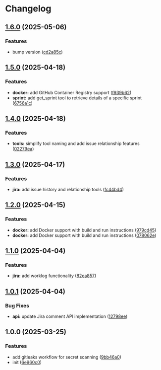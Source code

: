 # Changelog

## [1.6.0](https://github.com/nguyenvanduocit/jira-mcp/compare/v1.5.0...v1.6.0) (2025-05-06)


### Features

* bump version ([cd2a85c](https://github.com/nguyenvanduocit/jira-mcp/commit/cd2a85c42c8594240e8718524ac0082acf1b7db7))

## [1.5.0](https://github.com/nguyenvanduocit/jira-mcp/compare/v1.4.0...v1.5.0) (2025-04-18)


### Features

* **docker:** add GitHub Container Registry support ([f939b62](https://github.com/nguyenvanduocit/jira-mcp/commit/f939b629e764d4fe470f6954cc0d281eccde913f))
* **sprint:** add get_sprint tool to retrieve details of a specific sprint ([6756a1c](https://github.com/nguyenvanduocit/jira-mcp/commit/6756a1c79ed0692aeac9d12287fd92ef6bc5f1c2))

## [1.4.0](https://github.com/nguyenvanduocit/jira-mcp/compare/v1.3.0...v1.4.0) (2025-04-18)


### Features

* **tools:** simplify tool naming and add issue relationship features ([02279ea](https://github.com/nguyenvanduocit/jira-mcp/commit/02279ead729b7a9bd6e78d6ed7903931d39c1580))

## [1.3.0](https://github.com/nguyenvanduocit/jira-mcp/compare/v1.2.0...v1.3.0) (2025-04-17)


### Features

* **jira:** add issue history and relationship tools ([fc44bd4](https://github.com/nguyenvanduocit/jira-mcp/commit/fc44bd4384775260bf8ea7a0373c89d7053b6450))

## [1.2.0](https://github.com/nguyenvanduocit/jira-mcp/compare/v1.1.0...v1.2.0) (2025-04-15)


### Features

* **docker:** add Docker support with build and run instructions ([979cd45](https://github.com/nguyenvanduocit/jira-mcp/commit/979cd459663c0004c566cda658efbf9fca50bf52))
* **docker:** add Docker support with build and run instructions ([078062e](https://github.com/nguyenvanduocit/jira-mcp/commit/078062ed7ba2686483a9df4c6000462d5b4fed3a))

## [1.1.0](https://github.com/nguyenvanduocit/jira-mcp/compare/v1.0.1...v1.1.0) (2025-04-04)


### Features

* **jira:** add worklog functionality ([82ea857](https://github.com/nguyenvanduocit/jira-mcp/commit/82ea85767653ea5de4f20beb6585d9f694696a9a))

## [1.0.1](https://github.com/nguyenvanduocit/jira-mcp/compare/v1.0.0...v1.0.1) (2025-04-04)


### Bug Fixes

* **api:** update Jira comment API implementation ([12798ee](https://github.com/nguyenvanduocit/jira-mcp/commit/12798ee285f0b8d5c70689db87fa60b74e72376d))

## 1.0.0 (2025-03-25)


### Features

* add gitleaks workflow for secret scanning ([9bb46a0](https://github.com/nguyenvanduocit/jira-mcp/commit/9bb46a0f63793934470a1701a42d2413f29898f8))
* init ([6e960c0](https://github.com/nguyenvanduocit/jira-mcp/commit/6e960c048f69fe61baee42c3061aef0a44602be3))
